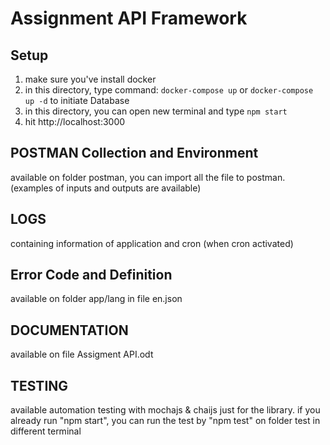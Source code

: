 Assignment API Framework
==============

Setup
------------
1. make sure you've install docker
2. in this directory, type command: `docker-compose up` or `docker-compose up -d` to initiate Database
3. in this directory, you can open new terminal and type `npm start`
4. hit http://localhost:3000

POSTMAN Collection and Environment
------------
available on folder postman, you can import all the file to postman. (examples of inputs and outputs are available)

LOGS
------------
containing information of application and cron (when cron activated)

Error Code and Definition
------------
available on folder app/lang in file en.json

DOCUMENTATION
------------
available on file Assigment API.odt

TESTING
-----------
available automation testing with mochajs & chaijs just for the library. if you already run "npm start", you can run
the test by "npm test" on folder test in different terminal
